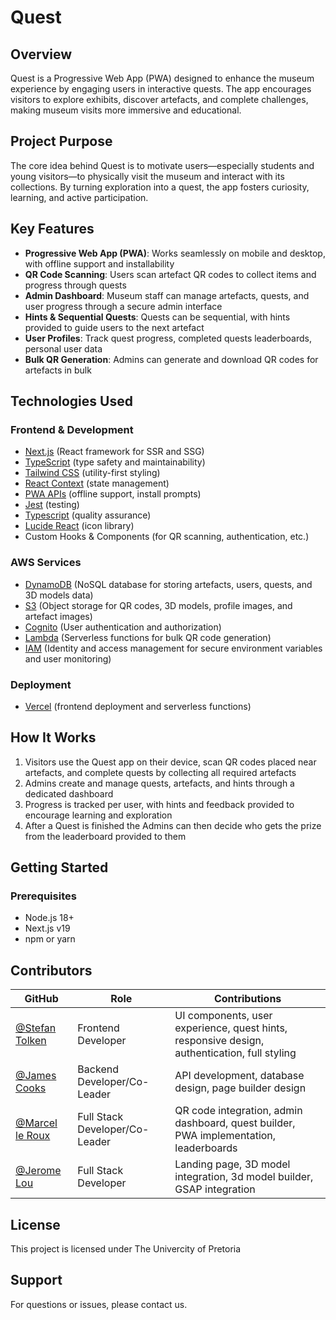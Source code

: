 # Quest

## Overview

Quest is a Progressive Web App (PWA) designed to enhance the museum experience by engaging users in interactive quests. The app encourages visitors to explore exhibits, discover artefacts, and complete challenges, making museum visits more immersive and educational.

## Project Purpose

The core idea behind Quest is to motivate users—especially students and young visitors—to physically visit the museum and interact with its collections. By turning exploration into a quest, the app fosters curiosity, learning, and active participation.

## Key Features

- **Progressive Web App (PWA)**: Works seamlessly on mobile and desktop, with offline support and installability
- **QR Code Scanning**: Users scan artefact QR codes to collect items and progress through quests
- **Admin Dashboard**: Museum staff can manage artefacts, quests, and user progress through a secure admin interface
- **Hints & Sequential Quests**: Quests can be sequential, with hints provided to guide users to the next artefact
- **User Profiles**: Track quest progress, completed quests leaderboards, personal user data
- **Bulk QR Generation**: Admins can generate and download QR codes for artefacts in bulk

## Technologies Used

### Frontend & Development
- [Next.js](https://nextjs.org/) (React framework for SSR and SSG)
- [TypeScript](https://www.typescriptlang.org/) (type safety and maintainability)
- [Tailwind CSS](https://tailwindcss.com/) (utility-first styling)
- [React Context](https://reactjs.org/docs/context.html) (state management)
- [PWA APIs](https://developer.mozilla.org/en-US/docs/Web/Progressive_web_apps) (offline support, install prompts)
- [Jest](https://jestjs.io/) (testing)
- [Typescript](https://www.typescriptlang.org/) (quality assurance)
- [Lucide React](https://lucide.dev/) (icon library)
- Custom Hooks & Components (for QR scanning, authentication, etc.)

### AWS Services
- [DynamoDB](https://aws.amazon.com/dynamodb/) (NoSQL database for storing artefacts, users, quests, and 3D models data)
- [S3](https://aws.amazon.com/s3/) (Object storage for QR codes, 3D models, profile images, and artefact images)
- [Cognito](https://aws.amazon.com/cognito/) (User authentication and authorization)
- [Lambda](https://aws.amazon.com/lambda/) (Serverless functions for bulk QR code generation)
- [IAM](https://aws.amazon.com/iam/) (Identity and access management for secure environment variables and user monitoring)

### Deployment
- [Vercel](https://vercel.com/) (frontend deployment and serverless functions)

## How It Works

1. Visitors use the Quest app on their device, scan QR codes placed near artefacts, and complete quests by collecting all required artefacts
2. Admins create and manage quests, artefacts, and hints through a dedicated dashboard
3. Progress is tracked per user, with hints and feedback provided to encourage learning and exploration
4. After a Quest is finished the Admins can then decide who gets the prize from the leaderboard provided to them

## Getting Started

### Prerequisites

- Node.js 18+ 
- Next.js v19
- npm or yarn

## Contributors

GitHub | Role | Contributions |
|----------|--------|------------------|
| [@Stefan Tolken](https://github.com/Stefan-Tolken) | Frontend Developer | UI components, user experience, quest hints, responsive design, authentication, full styling |
| [@James Cooks](https://github.com/JamesCooks589) | Backend Developer/Co-Leader | API development, database design, page builder design  |
| [@Marcel le Roux](https://github.com/MarcelAndreleRoux) | Full Stack Developer/Co-Leader | QR code integration, admin dashboard, quest builder, PWA implementation, leaderboards |
| [@Jerome Lou](https://github.com/MNJLou) |  Full Stack Developer | Landing page, 3D model integration, 3d model builder, GSAP integration |

## License

This project is licensed under The Univercity of Pretoria

## Support

For questions or issues, please contact us.